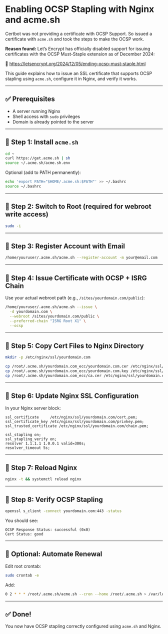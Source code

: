 # Enabling OCSP Stapling with Nginx and acme.sh

Certbot was not providing a certificate with OCSP Support. So issued a certificate with `acme.sh` and took the steps to make the OCSP work.

**Reason found:** Let’s Encrypt has officially disabled support for issuing certificates with the OCSP Must-Staple extension as of December 2024:

🔗 https://letsencrypt.org/2024/12/05/ending-ocsp-must-staple.html

This guide explains how to issue an SSL certificate that supports OCSP stapling using `acme.sh`, configure it in Nginx, and verify it works.

---

## ✅ Prerequisites

- A server running Nginx
- Shell access with `sudo` privileges
- Domain is already pointed to the server

---

## 🧩 Step 1: Install `acme.sh`

```bash
cd ~
curl https://get.acme.sh | sh
source ~/.acme.sh/acme.sh.env
```

Optional (add to PATH permanently):

```bash
echo 'export PATH="$HOME/.acme.sh:$PATH"' >> ~/.bashrc
source ~/.bashrc
```

---

## 🧩 Step 2: Switch to Root (required for webroot write access)

```bash
sudo -i
```

---

## 🧩 Step 3: Register Account with Email

```bash
/home/youruser/.acme.sh/acme.sh --register-account -m your@email.com
```

---

## 🧩 Step 4: Issue Certificate with OCSP + ISRG Chain

Use your actual webroot path (e.g., `/sites/yourdomain.com/public`):

```bash
/home/youruser/.acme.sh/acme.sh --issue \
  -d yourdomain.com \
  --webroot /sites/yourdomain.com/public \
  --preferred-chain "ISRG Root X1" \
  --ocsp
```

---

## 🧩 Step 5: Copy Cert Files to Nginx Directory

```bash
mkdir -p /etc/nginx/ssl/yourdomain.com

cp /root/.acme.sh/yourdomain.com_ecc/yourdomain.com.cer /etc/nginx/ssl/yourdomain.com/cert.pem
cp /root/.acme.sh/yourdomain.com_ecc/yourdomain.com.key /etc/nginx/ssl/yourdomain.com/privkey.pem
cp /root/.acme.sh/yourdomain.com_ecc/ca.cer /etc/nginx/ssl/yourdomain.com/chain.pem
```

---

## 🧩 Step 6: Update Nginx SSL Configuration

In your Nginx server block:

```nginx
ssl_certificate     /etc/nginx/ssl/yourdomain.com/cert.pem;
ssl_certificate_key /etc/nginx/ssl/yourdomain.com/privkey.pem;
ssl_trusted_certificate /etc/nginx/ssl/yourdomain.com/chain.pem;

ssl_stapling on;
ssl_stapling_verify on;
resolver 1.1.1.1 1.0.0.1 valid=300s;
resolver_timeout 5s;
```

---

## 🧩 Step 7: Reload Nginx

```bash
nginx -t && systemctl reload nginx
```

---

## 🧪 Step 8: Verify OCSP Stapling

```bash
openssl s_client -connect yourdomain.com:443 -status
```

You should see:

```
OCSP Response Status: successful (0x0)
Cert Status: good
```

---

## 🔄 Optional: Automate Renewal

Edit root crontab:

```bash
sudo crontab -e
```

Add:

```bash
0 2 * * * /root/.acme.sh/acme.sh --cron --home /root/.acme.sh > /var/log/acme-renew.log 2>&1 && systemctl reload nginx
```

---

## ✅ Done!

You now have OCSP stapling correctly configured using `acme.sh` and Nginx.

